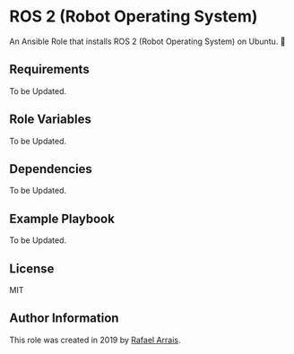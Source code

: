 ROS 2 (Robot Operating System)
=========

An Ansible Role that installs ROS 2 (Robot Operating System) on Ubuntu. 🤖

Requirements
------------

To be Updated.

Role Variables
--------------

To be Updated.

Dependencies
------------

To be Updated.

Example Playbook
----------------

To be Updated.

License
-------

MIT

Author Information
------------------

This role was created in 2019 by [Rafael Arrais](https://github.com/rarrais).
